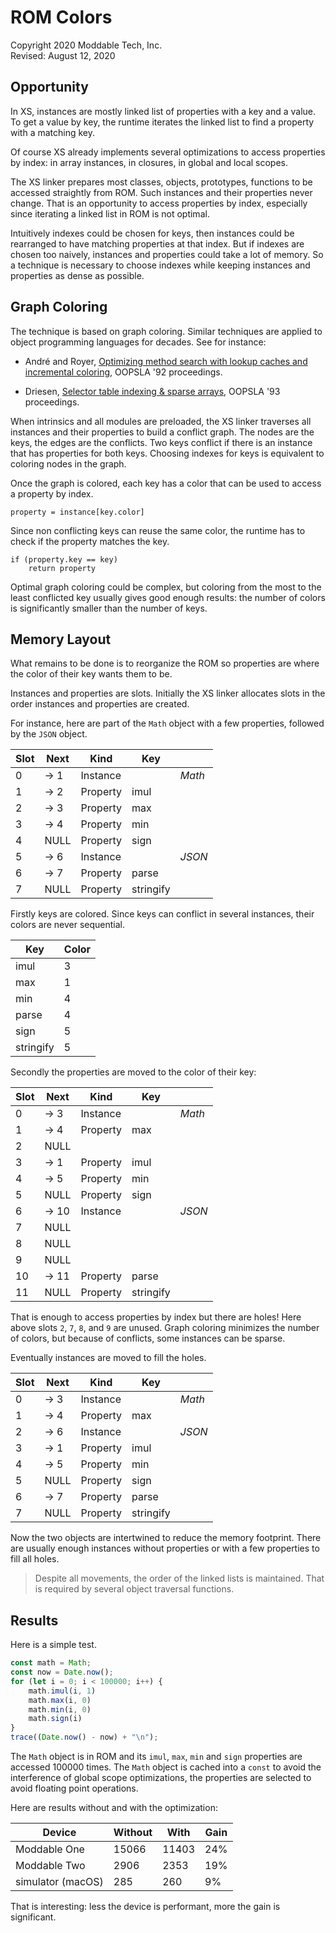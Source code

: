# ROM Colors
Copyright 2020 Moddable Tech, Inc.<BR>
Revised: August 12, 2020

## Opportunity

In XS, instances are mostly linked list of properties with a key and a value. To get a value by key, the runtime iterates the linked list to find a property with a matching key.

Of course XS already implements several optimizations to access properties by index: in array instances, in closures, in global and local scopes.

The XS linker prepares most classes, objects, prototypes, functions to be accessed straightly from ROM. Such instances and their properties never change. That is an opportunity to access properties by index, especially since iterating a linked list in ROM is not optimal.

Intuitively indexes could be chosen for keys, then instances could be rearranged to have matching properties at that index. But if indexes are chosen too naively, instances and properties could take a lot of memory. So a technique is necessary to choose indexes while keeping instances and properties as dense as possible.

## Graph Coloring

The technique is based on graph coloring. Similar techniques are applied to object programming languages for decades. See for instance:

- André and Royer, [Optimizing method search with lookup caches and incremental coloring](https://dl.acm.org/doi/abs/10.1145/141936.141947), OOPSLA '92 proceedings.

- Driesen, [Selector table indexing & sparse arrays](https://dl.acm.org/doi/abs/10.1145/165854.165902), OOPSLA '93 proceedings.

When intrinsics and all modules are preloaded, the XS linker traverses all instances and their properties to build a conflict graph. The nodes are the keys, the edges are the conflicts. Two keys conflict if there is an instance that has properties for both keys. Choosing indexes for keys is equivalent to coloring nodes in the graph.

Once the graph is colored, each key has a color that can be used to access a property by index.

	property = instance[key.color]

Since non conflicting keys can reuse the same color, the runtime has to check if the property matches the key.

	if (property.key == key)
		return property

Optimal graph coloring could be complex, but coloring from the most to the least conflicted key usually gives good enough results: the number of colors is significantly smaller than the number of keys.

## Memory Layout

What remains to be done is to reorganize the ROM so properties are where the color of their key wants them to be.

Instances and properties are slots. Initially the XS linker allocates slots in the order instances and properties are created.

For instance, here are part of the `Math` object with a few properties, followed by the `JSON` object.

|Slot|Next|Kind|Key|   |
|----|----|----|---|---|
|0|-> 1|Instance||*Math*
|1|-> 2|Property|imul|
|2|-> 3|Property|max|
|3|-> 4|Property|min|
|4|NULL|Property|sign|
|5|-> 6|Instance||*JSON*
|6|-> 7|Property|parse|
|7| NULL |Property|stringify|

Firstly keys are colored. Since keys can conflict in several instances, their colors are never sequential.

|Key|Color|
|---|-----|
|imul|3
|max|1
|min|4
|parse|4
|sign|5
|stringify|5

Secondly the properties are moved to the color of their key:

|Slot|Next|Kind|Key|   |
|----|----|----|---|---|
|0|-> 3|Instance||*Math*
|1|-> 4|Property|max|
|2| NULL |||
|3|-> 1|Property|imul|
|4|-> 5|Property|min|
|5| NULL |Property|sign|
|6|-> 10|Instance||*JSON*
|7| NULL |||
|8| NULL |||
|9| NULL |||
|10|-> 11|Property|parse|
|11| NULL |Property|stringify|

That is enough to access properties by index but there are holes! Here above slots `2`, `7`, `8`, and `9` are unused. Graph coloring minimizes the number of colors, but because of conflicts, some instances can be sparse.

Eventually instances are moved to fill the holes.

|Slot|Next|Kind|Key|   |
|----|----|----|---|---|
|0|-> 3|Instance||*Math*
|1|-> 4|Property|max|
|2|-> 6|Instance||*JSON*
|3|-> 1|Property|imul|
|4|-> 5|Property|min|
|5| NULL |Property|sign|
|6|-> 7|Property|parse|
|7| NULL |Property|stringify|

Now the two objects are intertwined to reduce the memory footprint. There are usually enough instances without properties or with a few properties to fill all holes.

> Despite all movements, the order of the linked lists is maintained. That is required by several object traversal functions.

## Results

Here is a simple test.

```js
const math = Math;
const now = Date.now();
for (let i = 0; i < 100000; i++) {
	math.imul(i, 1)
	math.max(i, 0)
	math.min(i, 0)
	math.sign(i)
}
trace((Date.now() - now) + "\n");
```



The `Math` object is in ROM and its `imul`, `max`, `min` and `sign` properties are accessed 100000 times. The `Math` object is cached into a `const` to avoid the interference of global scope optimizations, the properties are selected to avoid floating point operations.

Here are results without and with the optimization:

|Device|Without|With|Gain|
|------|-------|----|----|
|Moddable One|15066|11403|24%|
|Moddable Two|2906|2353|19%|
|simulator (macOS)|285|260|9%|

That is interesting: less the device is performant, more the gain is significant.
